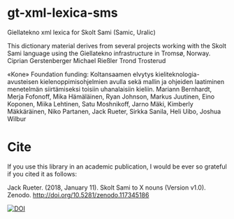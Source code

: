 # gt-xml-lexica-sms
Giellatekno xml lexica for Skolt Sami (Samic, Uralic)

This dictionary material derives from several projects working with the Skolt Sami language using the Giellatekno infrastructure in Tromsø, Norway.
Ciprian Gerstenberger
Michael Rießler
Trond Trosterud

«Kone» Foundation funding: Koltansaamen elvytys kieliteknologia-avusteisen kielenoppimisohjelmien avulla sekä mallin ja ohjeiden laatiminen menetelmän siirtämiseksi toisiin uhanalaisiin kieliin.
Mariann Bernhardt, Merja Fofonoff, Mika Hämäläinen, Ryan Johnson, Markus Juutinen, Eino Koponen, Miika Lehtinen, Satu Moshnikoff, Jarno Mäki, Kimberly Mäkkäräinen, Niko Partanen, Jack Rueter, Sirkka Sanila, Heli Uibo, Joshua Wilbur

# Cite
If you use this library in an academic publication, I would be ever so grateful if you cited it as follows:

Jack Rueter. (2018, January 11). Skolt Sami to X nouns (Version v1.0). Zenodo. http://doi.org/10.5281/zenodo.117345186

[![DOI](https://zenodo.org/badge/117345186.svg)](https://zenodo.org/badge/latestdoi/117345186)


